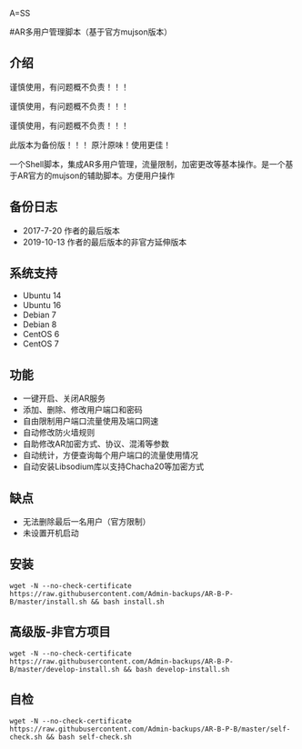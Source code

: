 A=SS

#AR多用户管理脚本（基于官方mujson版本）

## 介绍 ##


谨慎使用，有问题概不负责！！！

谨慎使用，有问题概不负责！！！ 

谨慎使用，有问题概不负责！！！

此版本为备份版！！！
原汁原味！使用更佳！

一个Shell脚本，集成AR多用户管理，流量限制，加密更改等基本操作。是一个基于AR官方的mujson的辅助脚本。方便用户操作

## 备份日志 ##
- 2017-7-20 作者的最后版本
- 2019-10-13 作者的最后版本的非官方延伸版本

## 系统支持 ##
* Ubuntu 14
* Ubuntu 16
* Debian 7
* Debian 8
* CentOS 6
* CentOS 7

## 功能 ##
- 一键开启、关闭AR服务
- 添加、删除、修改用户端口和密码
- 自由限制用户端口流量使用及端口网速
- 自动修改防火墙规则
- 自助修改AR加密方式、协议、混淆等参数
- 自动统计，方便查询每个用户端口的流量使用情况
- 自动安装Libsodium库以支持Chacha20等加密方式

## 缺点 ##
- 无法删除最后一名用户（官方限制）
- 未设置开机启动

## 安装 ##
    wget -N --no-check-certificate https://raw.githubusercontent.com/Admin-backups/AR-B-P-B/master/install.sh && bash install.sh
    
## 高级版-非官方项目 ##
    wget -N --no-check-certificate https://raw.githubusercontent.com/Admin-backups/AR-B-P-B/master/develop-install.sh && bash develop-install.sh

## 自检 ##
    wget -N --no-check-certificate https://raw.githubusercontent.com/Admin-backups/AR-B-P-B/master/self-check.sh && bash self-check.sh

